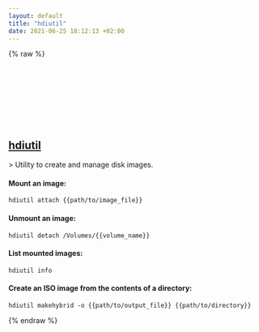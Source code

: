 ```yaml
---
layout: default
title: "hdiutil"
date: 2021-06-25 18:12:13 +02:00
---
```

{% raw %}
<h2 id="hdiutil">
  <a href="/en/osx/hdiutil.html">hdiutil</a> <a href="#hdiutil"><svg class="icon">
    <use href="/assets/images/unicode_sprite.svg#link" />
  </svg></a>
</h2>
> Utility to create and manage disk images.

#### Mount an image:
```shell
hdiutil attach {{path/to/image_file}}
```
#### Unmount an image:
```shell
hdiutil detach /Volumes/{{volume_name}}
```
#### List mounted images:
```shell
hdiutil info
```
#### Create an ISO image from the contents of a directory:
```shell
hdiutil makehybrid -o {{path/to/output_file}} {{path/to/directory}}
```
{% endraw %}